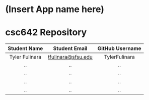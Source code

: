 # (Insert App name here)

# csc642 Repository

| Student Name | Student Email          | GitHub Username  |
|    :---:     |     :---:              |     :---:        |
| Tyler Fulinara     | tfulinara@sfsu.edu | TylerFulinara      |
| ..       | ..       | ..     |
| ..        | ..     | ..    |
| ..      | ..       | ..       |
| ..     | ..        | ..          |
